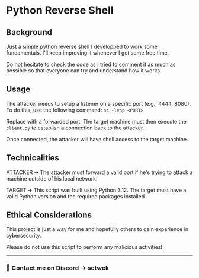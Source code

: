 # Python Reverse Shell

## Background

Just a simple python reverse shell I developped to work some fundamentals. I'll keep improving it whenever I get some free time.

Do not hesitate to check the code as I tried to comment it as much as possible so that everyone can try and understand how it works.

## Usage

The attacker needs to setup a listener on a specific port (e.g., 4444, 8080). To do this, use the following command: `nc -lvnp <PORT>`

Replace <PORT> with a forwarded port. The target machine must then execute the `client.py` to establish a connection back to the attacker.

Once connected, the attacker will have shell access to the target machine.

## Technicalities

ATTACKER ➜ The attacker must forward a valid port if he's trying to attack a machine outside of his local network.

TARGET ➜ This script was built using Python 3.12. The target must have a valid Python version and the required packages installed.

## Ethical Considerations

This project is just a way for me and hopefully others to gain experience in cybersecurity.

Please do not use this script to perform any malicious activities!

---

### 📨 Contact me on Discord → sctwck
